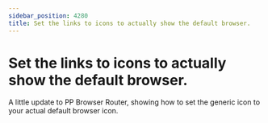 ```yaml
---
sidebar_position: 4280
title: Set the links to icons to actually show the default browser.
---
```


# Set the links to icons to actually show the default browser.

A little update to PP Browser Router, showing how to set the generic icon to your actual default browser icon.